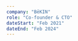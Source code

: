 ```yaml
---
company: "BēKIN"
role: "Co-founder & CTO"
dateStart: "Feb 2021"
dateEnd: "Feb 2024"
---
```


<!-- Voluptatem est quaerat voluptas praesentium ipsa dolorem dignissimos nulla ratione distinctio quae maiores eligendi nostrum? Quibusdam, debitis voluptatum, lorem ipsum dolor. Sit amet consectetur adipisicing elit. Iure illo neque tempora. -->
